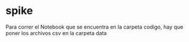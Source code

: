 # spike
Para correr el Notebook que se encuentra en la carpeta codigo, hay que poner los archivos csv en la carpeta data

